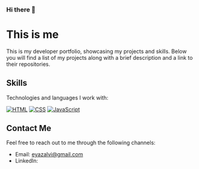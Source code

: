 ### Hi there 👋

<!--
**Eyaz-alvi/Eyaz-alvi** is a ✨ _special_ ✨ repository because its `README.md` (this file) appears on your GitHub profile.

Here are some ideas to get you started:

- 🔭 I’m currently a student at 8th grade 
- 🌱 I’m currently learning HTML, CSS , Javascript
- 🤔 I’m looking for help with learning Javascript
- 💬 Ask me about Blogs
- 📫 How to reach me: email
- ⚡ Fun fact: I am funny.
-->

# This is me

This is my developer portfolio, showcasing my projects and skills. Below you will find a list of my projects along with a brief description and a link to their repositories.


## Skills

Technologies and languages I work with:

[![HTML](https://img.shields.io/badge/-HTML-orange)](#) [![CSS](https://img.shields.io/badge/-CSS-blue)](#) [![JavaScript](https://img.shields.io/badge/-JavaScript-yellow)](#)

## Contact Me

Feel free to reach out to me through the following channels:

- Email: eyazalvi@gmail.com
- LinkedIn:
